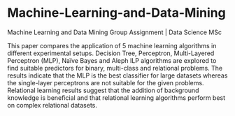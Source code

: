 # Machine-Learning-and-Data-Mining
Machine Learning and Data Mining Group Assignment | Data Science MSc


This paper compares the application of 5 machine learning
algorithms in different experimental setups. Decision Tree,
Perceptron, Multi-Layered Perceptron (MLP), Naïve
Bayes and Aleph ILP algorithms are explored to find
suitable predictors for binary, multi-class and relational
problems. The results indicate that the MLP is the best
classifier for large datasets whereas the single-layer
perceptrons are not suitable for the given problems.
Relational learning results suggest that the addition of
background knowledge is beneficial and that relational
learning algorithms perform best on complex relational
datasets.
